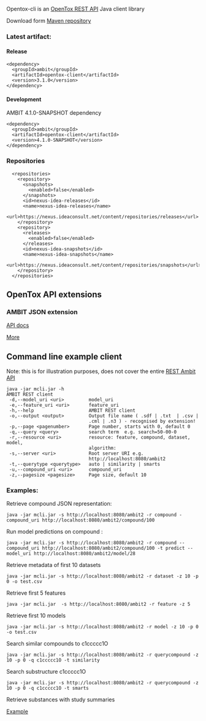 
Opentox-cli is an [OpenTox REST API](http://opentox.org/dev/apis) Java client library

Download form [Maven repository](https://nexus.ideaconsult.net/#nexus-search;quick~opentox-cli) 


### Latest artifact: 

#### Release
```` 
<dependency>
  <groupId>ambit</groupId>
  <artifactId>opentox-client</artifactId>
  <version>3.1.0</version>
</dependency>
````

#### Development
AMBIT 4.1.0-SNAPSHOT dependency
```` 
<dependency>
  <groupId>ambit</groupId>
  <artifactId>opentox-client</artifactId>
  <version>4.1.0-SNAPSHOT</version>
</dependency>
````

### Repositories
````
  <repositories>
    <repository>
      <snapshots>
        <enabled>false</enabled>
      </snapshots>
      <id>nexus-idea-releases</id>
      <name>nexus-idea-releases</name>
      <url>https://nexus.ideaconsult.net/content/repositories/releases</url>
    </repository>
    <repository>
      <releases>
        <enabled>false</enabled>
      </releases>
      <id>nexus-idea-snapshots</id>
      <name>nexus-idea-snapshots</name>
      <url>https://nexus.ideaconsult.net/content/repositories/snapshots</url>
    </repository>
  </repositories>
````

## OpenTox API extensions

### AMBIT JSON extension 
   
[API docs](http://ideaconsult.github.io/apps-ambit/apidocs/)

[More](https://github.com/ideaconsult/apps-ambit/tree/master/ambit-json-docs)

## Command line example client
Note: this is for illustration purposes, does not cover the entire [REST Ambit API](https://github.com/ideaconsult/apps-ambit/tree/master/ambit-json-docs)

````
java -jar mcli.jar -h
AMBIT REST client
 -d,--model_uri <uri>         model_uri
 -e,--feature_uri <uri>       feature_uri
 -h,--help                    AMBIT REST client
 -o,--output <output>         Output file name ( .sdf | .txt  | .csv |
                              .cml | .n3 ) - recognised by extension!
 -p,--page <pagenumber>       Page number, starts with 0, default 0
 -q,--query <query>           search term  e.g. search=50-00-0
 -r,--resource <uri>          resource: feature, compound, dataset, model,
                              algorithm:
 -s,--server <uri>            Root server URI e.g.
                              http://localhost:8080/ambit2
 -t,--querytype <querytype>   auto | similarity | smarts
 -u,--compound_uri <uri>      compound_uri
 -z,--pagesize <pagesize>     Page size, default 10
````

### Examples:

Retrieve compound JSON representation:
```
java -jar mcli.jar -s http://localhost:8080/ambit2 -r compound -compound_uri http://localhost:8080/ambit2/compound/100
```

Run model predictions on compound :
````
java -jar mcli.jar -s http://localhost:8080/ambit2 -r compound --compound_uri http://localhost:8080/ambit2/compound/100 -t predict --model_uri http://localhost:8080/ambit2/model/28
````

Retrieve metadata of first 10 datasets
````
java -jar mcli.jar -s http://localhost:8080/ambit2 -r dataset -z 10 -p 0 -o test.csv
````

Retrieve first 5 features
````
java -jar mcli.jar  -s http://localhost:8080/ambit2 -r feature -z 5
````

Retrieve first 10 models
````
java -jar mcli.jar -s http://localhost:8080/ambit2 -r model -z 10 -p 0 -o test.csv
````

Search similar compounds to c1ccccc1O
````
java -jar mcli.jar -s http://localhost:8080/ambit2 -r querycompound -z 10 -p 0 -q c1ccccc1O -t similarity
````

Search substructure c1ccccc1O
````
java -jar mcli.jar -s http://localhost:8080/ambit2 -r querycompound -z 10 -p 0 -q c1ccccc1O -t smarts
````

Retrieve substances with study summaries 

[Example](https://github.com/ideaconsult/apps-ambit/blob/master/ambit-json-docs/substance_withstudysummary.md)








